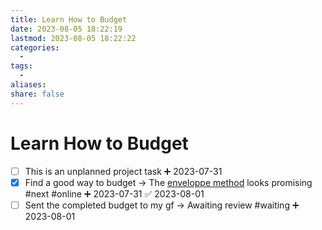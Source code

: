 ```yaml
---
title: Learn How to Budget
date: 2023-08-05 18:22:19
lastmod: 2023-08-05 18:22:22
categories:
  - 
tags:
  - 
aliases: 
share: false
---
```


# Learn How to Budget

- [ ] This is an unplanned project task ➕ 2023-07-31
- [x] Find a good way to budget -> The [enveloppe method](https://www.thebalancemoney.com/what-is-envelope-budgeting-1293682) looks promising #next #online ➕ 2023-07-31 ✅ 2023-08-01
- [ ] Sent the completed budget to my gf -> Awaiting review #waiting ➕ 2023-08-01
